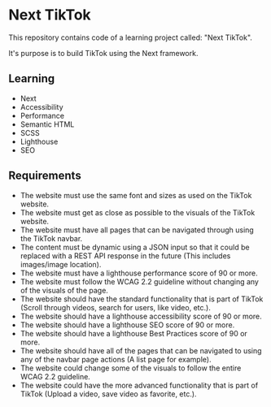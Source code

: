 # Next TikTok

This repository contains code of a learning project called: "Next TikTok".

It's purpose is to build TikTok using the Next framework.

## Learning

- Next
- Accessibility
- Performance
- Semantic HTML
- SCSS
- Lighthouse
- SEO

## Requirements

- The website must use the same font and sizes as used on the TikTok website.
- The website must get as close as possible to the visuals of the TikTok website.
- The website must have all pages that can be navigated through using the TikTok navbar.
- The content must be dynamic using a JSON input so that it could be replaced with a REST API response in the future (This includes images/image location).
- The website must have a lighthouse performance score of 90 or more.
- The website must follow the WCAG 2.2 guideline without changing any of the visuals of the page.
- The website should have the standard functionality that is part of TikTok (Scroll through videos, search for users, like video, etc.).
- The website should have a lighthouse accessibility score of 90 or more.
- The website should have a lighthouse SEO score of 90 or more.
- The website should have a lighthouse Best Practices score of 90 or more.
- The website should have all of the pages that can be navigated to using any of the navbar page actions (A list page for example).
- The website could change some of the visuals to follow the entire WCAG 2.2 guideline.
- The website could have the more advanced functionality that is part of TikTok (Upload a video, save video as favorite, etc.).
